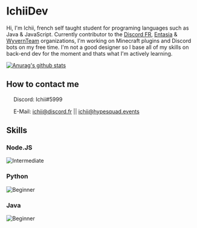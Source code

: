 # IchiiDev
Hi, I'm Ichii, french self taught student for programing languages such as Java & JavaScript. Currently contributor to the [Discord FR](https://github.com/discordfr), [Entasia](https://github.com/EntasiaOfficiel) & [WyvernTeam](https://github.com/WyvernTeam) organizations, I'm working on Minecraft plugins and Discord bots on my free time. I'm not a good designer so I base all of my skills on back-end dev for the moment and thats what I'm actively learning.

[![Anurag's github stats](https://github-readme-stats.vercel.app/api?username=IchiiDev)](https://github.com/anuraghazra/github-readme-stats)

## How to contact me
<img src="https://simpleicons.org/icons/discord.svg" height="15px"> Discord: Ichii#5999

<img src="https://simpleicons.org/icons/gmail.svg" height=15px> E-Mail: ichii@discord.fr || ichii@hypesquad.events

## Skills
### Node.JS
![Intermediate](https://progress-bar.dev/30?title=Intermediate&width=420)
### Python
![Beginner](https://progress-bar.dev/10?title=Beginner%20%20%20%20&width=420)
### Java
![Beginner](https://progress-bar.dev/15?title=Beginner%20%20%20%20&width=420)
